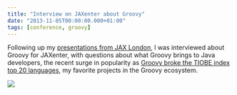 ```yaml
---
title: "Interview on JAXenter about Groovy"
date: "2013-11-05T00:00:00.000+01:00"
tags: [conference, groovy]
---
```


Following up my [presentations from JAX London](http://glaforge.appspot.com/article/groovy-presentations-at-conferences), I was interviewed about Groovy for JAXenter, with questions about what Groovy brings to Java developers, the recent surge in popularity as [Groovy broke the TIOBE index top 20 languages](http://glaforge.appspot.com/article/groovy-enters-top-20-of-the-tiobe-language-index), my favorite projects in the Groovy ecosystem.  

[![](/img/misc/jaxenter-interview.png)](http://jaxenter.com/a-one-to-one-with-the-groovy-project-manager-48667.html)